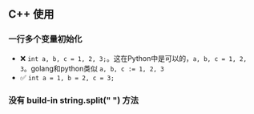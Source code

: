 ## C++ 使用
### 一行多个变量初始化
* ❌ `int a, b, c = 1, 2, 3;`。这在Python中是可以的，`a, b, c = 1, 2, 3`。golang和python类似 `a, b, c := 1, 2, 3`
* ✅ `int a = 1, b = 2, c = 3;`

### 没有 build-in string.split(" ") 方法